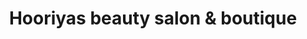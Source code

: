 ---
title: "Hooriyas beauty salon & boutique"
url: /karachi/hooriyas-beauty-salon-and-boutique/
shop: beauty
---